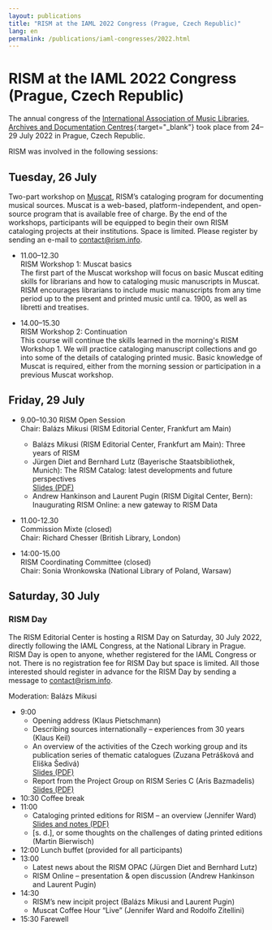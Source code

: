 ```yaml
---
layout: publications
title: "RISM at the IAML 2022 Congress (Prague, Czech Republic)"
lang: en
permalink: /publications/iaml-congresses/2022.html
---
```


# RISM at the IAML 2022 Congress (Prague, Czech Republic)

The annual congress of the [International Association of Music Libraries, Archives and Documentation Centres](https://www.iaml.info/congresses/2022-prague){:target="_blank"} took place from 24–29 July 2022 in Prague, Czech Republic.

RISM was involved in the following sessions:

## Tuesday, 26 July     
Two-part workshop on [Muscat](/community/muscat.html), RISM’s cataloging program for documenting musical sources. Muscat is a web-based, platform-independent, and open-source program that is available free of charge. By the end of the workshops, participants will be equipped to begin their own RISM cataloging projects at their institutions. Space is limited. Please register by sending an e-mail to [contact@rism.info](mailto:contact@rism.info).

- 11.00–12.30       
RISM Workshop 1: Muscat basics   
The first part of the Muscat workshop will focus on basic Muscat editing skills for librarians and how to cataloging music manuscripts in Muscat. RISM encourages librarians to include music manuscripts from any time period up to the present and printed music until ca. 1900, as well as libretti and treatises.   

- 14.00–15.30   
RISM Workshop 2: Continuation  
This course will continue the skills learned in the morning's RISM Workshop 1. We will practice cataloging manuscript collections and go into some of the details of cataloging printed music. Basic knowledge of Muscat is required, either from the morning session or participation in a previous Muscat workshop.

## Friday, 29 July  

- 9.00–10.30 RISM Open Session  
Chair: Balázs Mikusi (RISM Editorial Center, Frankfurt am Main)  
  - Balázs Mikusi (RISM Editorial Center, Frankfurt am Main): Three years of RISM
  - Jürgen Diet and Bernhard Lutz (Bayerische Staatsbibliothek, Munich): The RISM Catalog: latest developments and future perspectives  
  [Slides (PDF)](/resources/publications/iaml-congresses/2022/20220729_rism-catalog-latest-developments.pdf)  
  - Andrew Hankinson and Laurent Pugin (RISM Digital Center, Bern): Inaugurating RISM Online: a new gateway to RISM Data  

- 11.00-12.30  
Commission Mixte (closed)  
Chair: Richard Chesser (British Library, London)  

- 14:00-15.00  
RISM Coordinating Committee (closed)  
Chair: Sonia Wronkowska (National Library of Poland, Warsaw)


## Saturday, 30 July
### RISM Day  

The RISM Editorial Center is hosting a RISM Day on Saturday, 30 July 2022, directly following the IAML Congress, at the National Library in Prague. RISM Day is open to anyone, whether registered for the IAML Congress or not. There is no registration fee for RISM Day but space is limited. All those interested should register in advance for the RISM Day by sending a message to [contact@rism.info](mailto:contact@rism.info).

Moderation: Balázs Mikusi  
- 9:00
  - Opening address (Klaus Pietschmann)
  - Describing sources internationally – experiences from 30 years (Klaus Keil)
  - An overview of the activities of the Czech working group and its publication series of thematic catalogues (Zuzana Petrášková and Eliška Šedivá)  
  [Slides (PDF)](/resources/publications/iaml-congresses/2022/2022-sediva-iaml-rismDay-czechWorkingGroup.pdf)
  - Report from the Project Group on RISM Series C (Aris Bazmadelis)  
  [Slides (PDF)](/resources/publications/iaml-congresses/2022/Project_Group_on_Rism_Series_c_Deliverables_PRAGUE_2022.pdf)
- 10:30 Coffee break
- 11:00
  - Cataloging printed editions for RISM – an overview (Jennifer Ward)  
  [Slides and notes (PDF)](/resources/publications/iaml-congresses/2022/2022-ward-iaml-rismDay-slidesNotes-website.pdf)
  - [s. d.], or some thoughts on the challenges of dating printed editions (Martin Bierwisch)
- 12:00 Lunch buffet (provided for all participants)
- 13:00
  - Latest news about the RISM OPAC (Jürgen Diet and Bernhard Lutz)
  - RISM Online – presentation & open discussion (Andrew Hankinson and Laurent Pugin)
- 14:30
  - RISM’s new incipit project (Balázs Mikusi and Laurent Pugin)
  - Muscat Coffee Hour “Live” (Jennifer Ward and Rodolfo Zitellini)
- 15:30 Farewell
